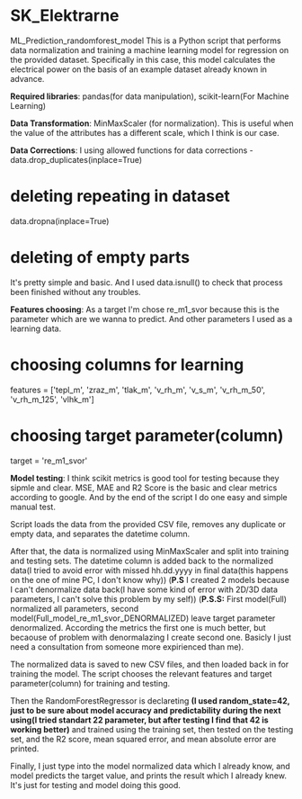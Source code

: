 # SK_Elektrarne
ML_Prediction_randomforest_model
This is a Python script that performs data normalization and training a machine learning model for regression on the provided dataset.
Specifically in this case, this model calculates the electrical power on the basis of an example dataset already known in advance. 

**Required libraries**: pandas(for data manipulation), scikit-learn(For Machine Learning)

**Data Transformation**: MinMaxScaler (for normalization). This is useful when the value of the attributes has a different scale, which I think is our case. 

**Data Corrections**: I using allowed functions for data corrections - 
data.drop_duplicates(inplace=True) 
# deleting repeating in dataset
data.dropna(inplace=True)
# deleting of empty parts
It's pretty simple and basic. And I used data.isnull() to check that process been finished without any troubles.

**Features choosing**: As a target I'm chose re_m1_svor because this is the parameter which are we wanna to predict. And other parameters I used as a learning data. 

# choosing columns for learning
features = ['tepl_m', 'zraz_m', 'tlak_m', 'v_rh_m', 'v_s_m', 'v_rh_m_50', 'v_rh_m_125', 'vlhk_m']

# choosing target parameter(column)
target = 're_m1_svor'

**Model testing**: I think scikit metrics is good tool for testing because they sipmle and clear. MSE, MAE and R2 Score is the basic and clear metrics according to google. And by the end of the script I do one easy and simple manual test. 

Script loads the data from the provided CSV file, removes any duplicate or empty data, and separates the datetime column.

After that, the data is normalized using MinMaxScaler and split into training and testing sets. The datetime column is added back to the normalized data(I tried to avoid error with missed hh.dd.yyyy in final data(this happens on the one of mine PC, I don't know why))
(**P.S** I created 2 models because I can't denormalize data back(I have some kind of error with 2D/3D data parameters, I can't solve this problem by my self))
(**P.S.S:** First model(Full) normalized all parameters, second model(Full_model_re_m1_svor_DENORMALIZED) leave target parameter denormalized. According the metrics the first one is much better, but becaouse of problem with denormalazing I create second one. Basicly I just need a consultation from someone more expirienced than me).

The normalized data is saved to new CSV files, and then loaded back in for training the model. The script chooses the relevant features and target parameter(column) for training and testing.

Then the RandomForestRegressor is declareting **(I used random_state=42, just to be sure about model accuracy and predictability during the next using(I tried standart 22 parameter, but after testing I find that 42 is working better)** and trained using the training set, then tested on the testing set, and the R2 score, mean squared error, and mean absolute error are printed.

Finally, I just type into the model normalized data which I already know, and model predicts the target value, and prints the result which I already knew. It's just for testing and model doing this good. 
